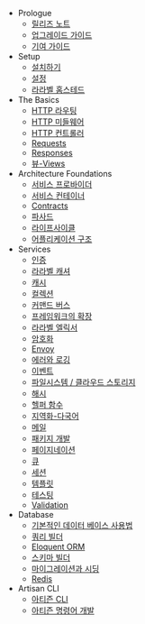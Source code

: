- Prologue
    - [릴리즈 노트](/docs/5.0/releases)
    - [업그레이드 가이드](/docs/5.0/upgrade)
    - [기여 가이드](/docs/5.0/contributions)
- Setup
    - [설치하기](/docs/5.0/installation)
    - [설정](/docs/5.0/configuration)
    - [라라벨 홈스테드](/docs/5.0/homestead)
- The Basics
    - [HTTP 라우팅](/docs/5.0/routing)
    - [HTTP 미들웨어](/docs/5.0/middleware)
    - [HTTP 컨트롤러](/docs/5.0/controllers)
    - [Requests](/docs/5.0/requests)
    - [Responses](/docs/5.0/responses)
    - [뷰-Views](/docs/5.0/views)
- Architecture Foundations
    - [서비스 프로바이더](/docs/5.0/providers)
    - [서비스 컨테이너](/docs/5.0/container)
    - [Contracts](/docs/5.0/contracts)
    - [파사드](/docs/5.0/facades)
    - [라이프사이클](/docs/5.0/lifecycle)
    - [어플리케이션 구조](/docs/5.0/structure)
- Services
    - [인증](/docs/5.0/authentication)
    - [라라벨 캐셔](/docs/5.0/billing)
    - [캐시](/docs/5.0/cache)
    - [컬렉션](/docs/5.0/collections)
    - [커맨드 버스](/docs/5.0/bus)
    - [프레임워크의 확장](/docs/5.0/extending)
    - [라라벨 엘릭서](/docs/5.0/elixir)
    - [암호화](/docs/5.0/encryption)
    - [Envoy](/docs/5.0/envoy)
    - [에러와 로깅](/docs/5.0/errors)
    - [이벤트](/docs/5.0/events)
    - [파일시스템 / 클라우드 스토리지](/docs/5.0/filesystem)
    - [해시](/docs/5.0/hashing)
    - [헬퍼 함수](/docs/5.0/helpers)
    - [지역화-다국어](/docs/5.0/localization)
    - [메일](/docs/5.0/mail)
    - [패키지 개발](/docs/5.0/packages)
    - [페이지네이션](/docs/5.0/pagination)
    - [큐](/docs/5.0/queues)
    - [세션](/docs/5.0/session)
    - [템플릿](/docs/5.0/templates)
    - [테스팅](/docs/5.0/testing)
    - [Validation](/docs/5.0/validation)
- Database
    - [기본적인 데이터 베이스 사용법](/docs/5.0/database)
    - [쿼리 빌더](/docs/5.0/queries)
    - [Eloquent ORM](/docs/5.0/eloquent)
    - [스키마 빌더](/docs/5.0/schema)
    - [마이그레이션과 시딩](/docs/5.0/migrations)
    - [Redis](/docs/5.0/redis)
- Artisan CLI
    - [아티즌 CLI](/docs/5.0/artisan)
    - [아티즌 명령어 개발](/docs/5.0/commands)
